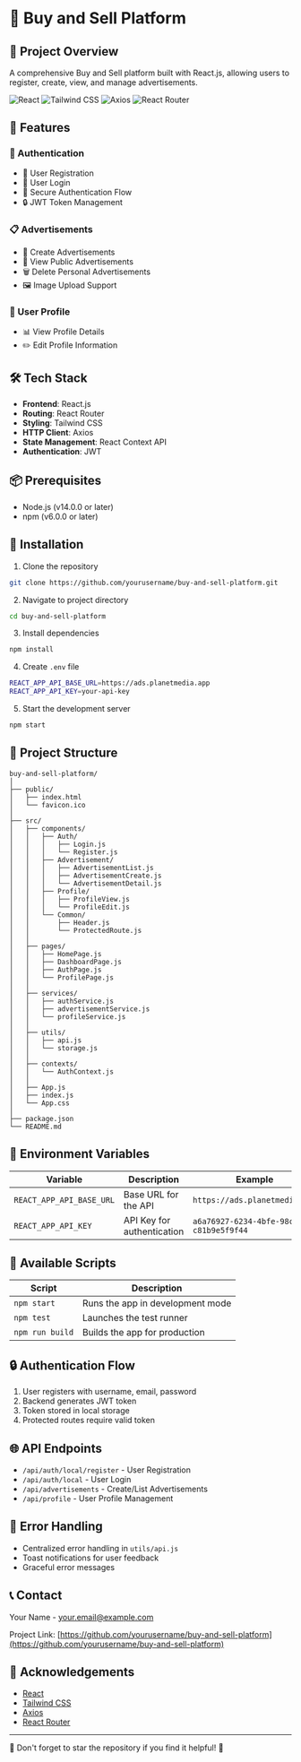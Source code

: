 # 🛒 Buy and Sell Platform

## 📝 Project Overview

A comprehensive Buy and Sell platform built with React.js, allowing users to register, create, view, and manage advertisements.

![React](https://img.shields.io/badge/React-61DAFB?style=for-the-badge&logo=react&logoColor=black)
![Tailwind CSS](https://img.shields.io/badge/Tailwind_CSS-38B2AC?style=for-the-badge&logo=tailwind-css&logoColor=white)
![Axios](https://img.shields.io/badge/Axios-5A29E4?style=for-the-badge&logo=axios&logoColor=white)
![React Router](https://img.shields.io/badge/React_Router-CA4245?style=for-the-badge&logo=react-router&logoColor=white)

## 🚀 Features

### 🔐 Authentication
- 🔑 User Registration
- 🔐 User Login
- 🚪 Secure Authentication Flow
- 🔒 JWT Token Management

### 📋 Advertisements
- 📝 Create Advertisements
- 👀 View Public Advertisements
- 🗑️ Delete Personal Advertisements
- 🖼️ Image Upload Support

### 👤 User Profile
- 📊 View Profile Details
- ✏️ Edit Profile Information

## 🛠️ Tech Stack

- **Frontend**: React.js
- **Routing**: React Router
- **Styling**: Tailwind CSS
- **HTTP Client**: Axios
- **State Management**: React Context API
- **Authentication**: JWT

## 📦 Prerequisites

- Node.js (v14.0.0 or later)
- npm (v6.0.0 or later)

## 🔧 Installation

1. Clone the repository
```bash
git clone https://github.com/yourusername/buy-and-sell-platform.git
```

2. Navigate to project directory
```bash
cd buy-and-sell-platform
```

3. Install dependencies
```bash
npm install
```

4. Create `.env` file
```bash
REACT_APP_API_BASE_URL=https://ads.planetmedia.app
REACT_APP_API_KEY=your-api-key
```

5. Start the development server
```bash
npm start
```

## 📁 Project Structure

```
buy-and-sell-platform/
│
├── public/
│   ├── index.html
│   └── favicon.ico
│
├── src/
│   ├── components/
│   │   ├── Auth/
│   │   │   ├── Login.js
│   │   │   └── Register.js
│   │   ├── Advertisement/
│   │   │   ├── AdvertisementList.js
│   │   │   ├── AdvertisementCreate.js
│   │   │   └── AdvertisementDetail.js
│   │   ├── Profile/
│   │   │   ├── ProfileView.js
│   │   │   └── ProfileEdit.js
│   │   └── Common/
│   │       ├── Header.js
│   │       └── ProtectedRoute.js
│   │
│   ├── pages/
│   │   ├── HomePage.js
│   │   ├── DashboardPage.js
│   │   ├── AuthPage.js
│   │   └── ProfilePage.js
│   │
│   ├── services/
│   │   ├── authService.js
│   │   ├── advertisementService.js
│   │   └── profileService.js
│   │
│   ├── utils/
│   │   ├── api.js
│   │   └── storage.js
│   │
│   ├── contexts/
│   │   └── AuthContext.js
│   │
│   ├── App.js
│   ├── index.js
│   └── App.css
│
├── package.json
└── README.md
```

## 🔑 Environment Variables

| Variable | Description | Example |
|----------|-------------|---------|
| `REACT_APP_API_BASE_URL` | Base URL for the API | `https://ads.planetmedia.app` |
| `REACT_APP_API_KEY` | API Key for authentication | `a6a76927-6234-4bfe-98c1-c81b9e5f9f44` |

## 🧪 Available Scripts

| Script | Description |
|--------|-------------|
| `npm start` | Runs the app in development mode |
| `npm test` | Launches the test runner |
| `npm run build` | Builds the app for production |

## 🔒 Authentication Flow

1. User registers with username, email, password
2. Backend generates JWT token
3. Token stored in local storage
4. Protected routes require valid token

## 🌐 API Endpoints

- `/api/auth/local/register` - User Registration
- `/api/auth/local` - User Login
- `/api/advertisements` - Create/List Advertisements
- `/api/profile` - User Profile Management

## 🚧 Error Handling

- Centralized error handling in `utils/api.js`
- Toast notifications for user feedback
- Graceful error messages


## 📞 Contact

Your Name - your.email@example.com

Project Link: [https://github.com/yourusername/buy-and-sell-platform](https://github.com/yourusername/buy-and-sell-platform)

## 🙏 Acknowledgements

- [React](https://reactjs.org/)
- [Tailwind CSS](https://tailwindcss.com/)
- [Axios](https://axios-http.com/)
- [React Router](https://reactrouter.com/)

---

🌟 Don't forget to star the repository if you find it helpful! 🌟